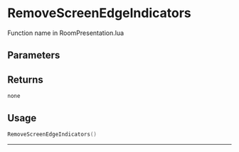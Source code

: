 # RemoveScreenEdgeIndicators
Function name in RoomPresentation.lua
## Parameters

## Returns
`none`
## Usage
```lua
RemoveScreenEdgeIndicators()
```
---
